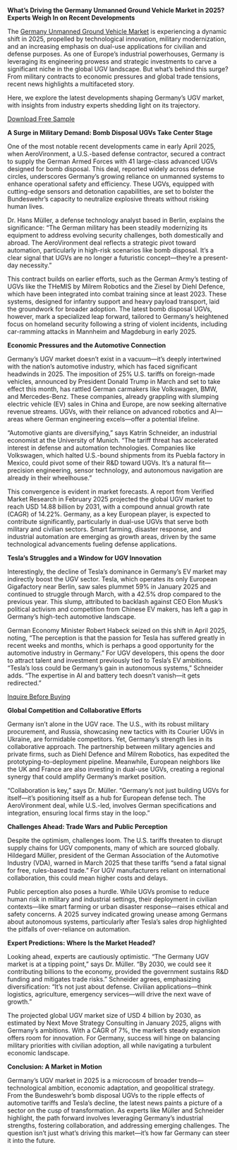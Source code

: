 
**What’s Driving the Germany Unmanned Ground Vehicle Market in 2025? Experts Weigh In on Recent Developments**

The [Germany Unmanned Ground Vehicle Market](https://www.nextmsc.com/report/germany-unmanned-ground-vehicle-market) is experiencing a dynamic shift in 2025, propelled by technological innovation, military modernization, and an increasing emphasis on dual-use applications for civilian and defense purposes. As one of Europe’s industrial powerhouses, Germany is leveraging its engineering prowess and strategic investments to carve a significant niche in the global UGV landscape. But what’s behind this surge? From military contracts to economic pressures and global trade tensions, recent news highlights a multifaceted story. 

Here, we explore the latest developments shaping Germany’s UGV market, with insights from industry experts shedding light on its trajectory.

[Download Free Sample](https://www.nextmsc.com/germany-unmanned-ground-vehicle-market/request-sample)

**A Surge in Military Demand: Bomb Disposal UGVs Take Center Stage**

One of the most notable recent developments came in early April 2025, when AeroVironment, a U.S.-based defense contractor, secured a contract to supply the German Armed Forces with 41 large-class advanced UGVs designed for bomb disposal. This deal, reported widely across defense circles, underscores Germany’s growing reliance on unmanned systems to enhance operational safety and efficiency. These UGVs, equipped with cutting-edge sensors and detonation capabilities, are set to bolster the Bundeswehr’s capacity to neutralize explosive threats without risking human lives.

Dr. Hans Müller, a defense technology analyst based in Berlin, explains the significance: “The German military has been steadily modernizing its equipment to address evolving security challenges, both domestically and abroad. The AeroVironment deal reflects a strategic pivot toward automation, particularly in high-risk scenarios like bomb disposal. It’s a clear signal that UGVs are no longer a futuristic concept—they’re a present-day necessity.”

This contract builds on earlier efforts, such as the German Army’s testing of UGVs like the THeMIS by Milrem Robotics and the Ziesel by Diehl Defence, which have been integrated into combat training since at least 2023. These systems, designed for infantry support and heavy payload transport, laid the groundwork for broader adoption. The latest bomb disposal UGVs, however, mark a specialized leap forward, tailored to Germany’s heightened focus on homeland security following a string of violent incidents, including car-ramming attacks in Mannheim and Magdeburg in early 2025.

**Economic Pressures and the Automotive Connection**

Germany’s UGV market doesn’t exist in a vacuum—it’s deeply intertwined with the nation’s automotive industry, which has faced significant headwinds in 2025. The imposition of 25% U.S. tariffs on foreign-made vehicles, announced by President Donald Trump in March and set to take effect this month, has rattled German carmakers like Volkswagen, BMW, and Mercedes-Benz. These companies, already grappling with slumping electric vehicle (EV) sales in China and Europe, are now seeking alternative revenue streams. UGVs, with their reliance on advanced robotics and AI—areas where German engineering excels—offer a potential lifeline.

“Automotive giants are diversifying,” says Katrin Schneider, an industrial economist at the University of Munich. “The tariff threat has accelerated interest in defense and automation technologies. Companies like Volkswagen, which halted U.S.-bound shipments from its Puebla factory in Mexico, could pivot some of their R&D toward UGVs. It’s a natural fit—precision engineering, sensor technology, and autonomous navigation are already in their wheelhouse.”

This convergence is evident in market forecasts. A report from Verified Market Research in February 2025 projected the global UGV market to reach USD 14.88 billion by 2031, with a compound annual growth rate (CAGR) of 14.22%. Germany, as a key European player, is expected to contribute significantly, particularly in dual-use UGVs that serve both military and civilian sectors. Smart farming, disaster response, and industrial automation are emerging as growth areas, driven by the same technological advancements fueling defense applications.

**Tesla’s Struggles and a Window for UGV Innovation**

Interestingly, the decline of Tesla’s dominance in Germany’s EV market may indirectly boost the UGV sector. Tesla, which operates its only European Gigafactory near Berlin, saw sales plummet 59% in January 2025 and continued to struggle through March, with a 42.5% drop compared to the previous year. This slump, attributed to backlash against CEO Elon Musk’s political activism and competition from Chinese EV makers, has left a gap in Germany’s high-tech automotive landscape.

German Economy Minister Robert Habeck seized on this shift in April 2025, noting, “The perception is that the passion for Tesla has suffered greatly in recent weeks and months, which is perhaps a good opportunity for the automotive industry in Germany.” For UGV developers, this opens the door to attract talent and investment previously tied to Tesla’s EV ambitions. “Tesla’s loss could be Germany’s gain in autonomous systems,” Schneider adds. “The expertise in AI and battery tech doesn’t vanish—it gets redirected.”

[Inquire Before Buying](https://www.nextmsc.com/germany-unmanned-ground-vehicle-market/inquire-before-buying)

**Global Competition and Collaborative Efforts**

Germany isn’t alone in the UGV race. The U.S., with its robust military procurement, and Russia, showcasing new tactics with its Courier UGVs in Ukraine, are formidable competitors. Yet, Germany’s strength lies in its collaborative approach. The partnership between military agencies and private firms, such as Diehl Defence and Milrem Robotics, has expedited the prototyping-to-deployment pipeline. Meanwhile, European neighbors like the UK and France are also investing in dual-use UGVs, creating a regional synergy that could amplify Germany’s 
market position.

“Collaboration is key,” says Dr. Müller. “Germany’s not just building UGVs for itself—it’s positioning itself as a hub for European defense tech. The AeroVironment deal, while U.S.-led, involves German specifications and integration, ensuring local firms stay in the loop.”

**Challenges Ahead: Trade Wars and Public Perception**

Despite the optimism, challenges loom. The U.S. tariffs threaten to disrupt supply chains for UGV components, many of which are sourced globally. Hildegard Müller, president of the German Association of the Automotive Industry (VDA), warned in March 2025 that these tariffs “send a fatal signal for free, rules-based trade.” For UGV manufacturers reliant on international collaboration, this could mean higher costs and delays.

Public perception also poses a hurdle. While UGVs promise to reduce human risk in military and industrial settings, their deployment in civilian contexts—like smart farming or urban disaster response—raises ethical and safety concerns. A 2025 survey indicated growing unease among Germans about autonomous systems, particularly after Tesla’s sales drop highlighted the pitfalls of over-reliance on automation.

**Expert Predictions: Where Is the Market Headed?**

Looking ahead, experts are cautiously optimistic. “The Germany UGV market is at a tipping point,” says Dr. Müller. “By 2030, we could see it contributing billions to the economy, provided the government sustains R&D funding and mitigates trade risks.” Schneider agrees, emphasizing diversification: “It’s not just about defense. Civilian applications—think logistics, agriculture, emergency services—will drive the next wave of growth.”

The projected global UGV market size of USD 4 billion by 2030, as estimated by Next Move Strategy Consulting in January 2025, aligns with Germany’s ambitions. With a CAGR of 7%, the market’s steady expansion offers room for innovation. For Germany, success will hinge on balancing military priorities with civilian adoption, all while navigating a turbulent economic landscape.

**Conclusion: A Market in Motion**

Germany’s UGV market in 2025 is a microcosm of broader trends—technological ambition, economic adaptation, and geopolitical strategy. From the Bundeswehr’s bomb disposal UGVs to the ripple effects of automotive tariffs and Tesla’s decline, the latest news paints a picture of a sector on the cusp of transformation. As experts like Müller and Schneider highlight, the path forward involves leveraging Germany’s industrial strengths, fostering collaboration, and addressing emerging challenges. The question isn’t just what’s driving this market—it’s how far Germany can steer it into the future.
